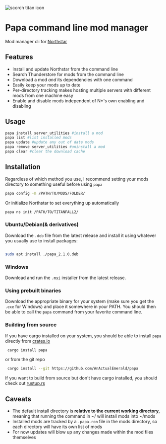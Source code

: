 ![scorch titan icon](https://static.wikia.nocookie.net/titanfall/images/d/d5/ScorchIcon.png)

# Papa command line mod manager
Mod manager cli for [Northstar](https://github.com/R2Northstar/Northstar)

## Features
- Install and update Northstar from the command line
- Search Thunderstore for mods from the command line
- Download a mod *and* its dependencies with one command
- Easily keep your mods up to date
- Per-directory tracking makes hosting multiple servers with different mods from one machine easy
- Enable and disable mods independent of N*'s own enabling and disabling

## Usage

```bash
papa install server_utilities #install a mod
papa list #list installed mods
papa update #update any out of date mods
papa remove server_utilities #uninstall a mod
papa clear #clear the download cache
```

## Installation
Regardless of which method you use, I recommend setting your mods directory to something useful before using `papa`
```bash
papa config -m /PATH/TO/MODS/FOLDER/
```
Or initialize Northstar to set everything up automatically
```bash
papa ns init /PATH/TO/TITANFALL2/
```

### Ubuntu/Debian(& derivatives)
Download the `.deb` file from the latest release and install it using whatever you usually use to install packages:
```bash

sudo apt install ./papa_2.1.0.deb

```

### Windows
Download and run the `.msi` installer from the latest release.

### Using prebuilt binaries
Download the appropriate binary for your system (make sure you get the `.exe` for Windows) and place it somewhere in your PATH. You should then be able to call the `papa` command from your favorite command line.

### Building from source
If you have cargo installed on your system, you should be able to install `papa` directly from [crates.io](https://crates.io)
```bash
 cargo install papa
```
or from the git repo
```bash
 cargo install --git https://github.com/AnActualEmerald/papa
```
If you want to build from source but don't have cargo installed, you should check out [rustup.rs](https://rustup.rs)

## Caveats 
- The default install directory is **relative to the current working directory**, meaning that running the command in ~/ will install mods into ~/mods
- Installed mods are tracked by a `.papa.ron` file in the mods directory, so each directory will have its own list of mods
- For now updates will blow up any changes made within the mod files themselves
